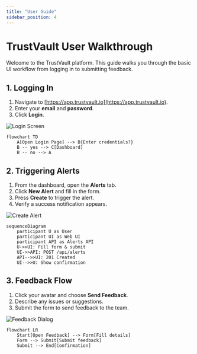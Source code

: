 ```yaml
---
title: "User Guide"
sidebar_position: 4
---
```


# TrustVault User Walkthrough

Welcome to the TrustVault platform. This guide walks you through the basic UI workflow from logging in to submitting feedback.

## 1. Logging In

1. Navigate to [https://app.trustvault.io](https://app.trustvault.io).
2. Enter your **email** and **password**.
3. Click **Login**.

![Login Screen](https://placehold.co/600x400?text=Login)

```mermaid
flowchart TD
    A[Open Login Page] --> B{Enter credentials?}
    B -- yes --> C[Dashboard]
    B -- no --> A
```

## 2. Triggering Alerts

1. From the dashboard, open the **Alerts** tab.
2. Click **New Alert** and fill in the form.
3. Press **Create** to trigger the alert.
4. Verify a success notification appears.

![Create Alert](https://placehold.co/600x400?text=New+Alert)

```mermaid
sequenceDiagram
    participant U as User
    participant UI as Web UI
    participant API as Alerts API
    U->>UI: Fill form & submit
    UI->>API: POST /api/alerts
    API-->>UI: 201 Created
    UI-->>U: Show confirmation
```

## 3. Feedback Flow

1. Click your avatar and choose **Send Feedback**.
2. Describe any issues or suggestions.
3. Submit the form to send feedback to the team.

![Feedback Dialog](https://placehold.co/600x400?text=Feedback)

```mermaid
flowchart LR
    Start[Open Feedback] --> Form[Fill details]
    Form --> Submit[Submit feedback]
    Submit --> End[Confirmation]
```

<!--
Screencast Outline (approx. 7 minutes):
0:00 - 0:30 Introduction and login page overview
0:30 - 1:30 Demo logging in and viewing the dashboard
1:30 - 3:30 Create a new alert and confirm notification
3:30 - 5:00 Walk through existing alerts list
5:00 - 6:30 Open feedback dialog and submit example feedback
6:30 - 7:00 Wrap up and where to find more help
-->

